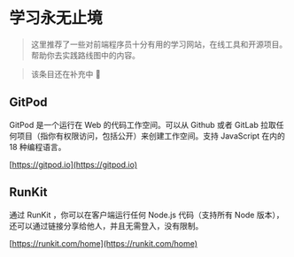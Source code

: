 # 学习永无止境

> 这里推荐了一些对前端程序员十分有用的学习网站，在线工具和开源项目。帮助你去实践路线图中的内容。

> 该条目还在补充中 🎃

## GitPod

GitPod 是一个运行在 Web 的代码工作空间。可以从 Github 或者 GitLab 拉取任何项目（指你有权限访问，包括公开）来创建工作空间。支持 JavaScript 在内的 18 种编程语言。

[https://gitpod.io](https://gitpod.io)

## RunKit

通过 RunKit ，你可以在客户端运行任何 Node.js 代码（支持所有 Node 版本），还可以通过链接分享给他人，并且无需登入，没有限制。

[https://runkit.com/home](https://runkit.com/home)